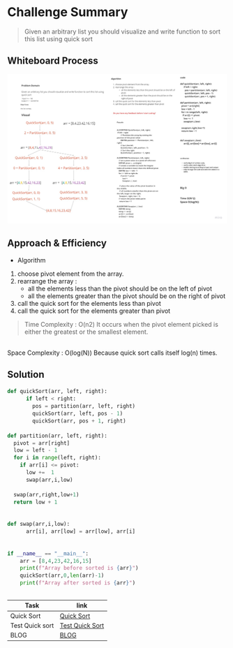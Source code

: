 # Challenge Summary
> Given an arbitrary list you should visualize and write function to sort this list using quick sort

## Whiteboard Process
![](quick_sort.jpg)

## Approach & Efficiency
* Algorithm
1. choose pivot element from the array.
2. rearrange the array :
   - all the elements less than the pivot should be on the left of pivot
   - all the elements greater than the pivot should be on the right of pivot
3. call the quick sort for the elements less than pivot
4. call the quick sort for the elements greater than pivot

>  Time Complexity : O(n2) It occurs when the pivot element picked is either the greatest or the smallest element.
<br>
Space Complexity : O(log(N)) Because quick sort calls itself log(n) times.
   
## Solution

```python
def quickSort(arr, left, right):
      if left < right:
        pos = partition(arr, left, right)
        quickSort(arr, left, pos - 1)
        quickSort(arr, pos + 1, right)

def partition(arr, left, right):
  pivot = arr[right]
  low = left - 1
  for i in range(left, right):
    if arr[i] <= pivot:
      low +=  1
      swap(arr,i,low)

  swap(arr,right,low+1)
  return low + 1


def swap(arr,i,low):
      arr[i], arr[low] = arr[low], arr[i]
      

if __name__ == "__main__":
    arr = [8,4,23,42,16,15]
    print(f"Array before sorted is {arr}")
    quickSort(arr,0,len(arr)-1)
    print(f"Array after sorted is {arr}")



```

| Task     | link |
| ----------- | ----------- |
| Quick Sort | [Quick Sort](quick_sort/quick_sort.py) |
| Test Quick sort | [Test Quick Sort](tests/test_quick_sort.py) |
| BLOG | [BLOG](BLOG.md) |